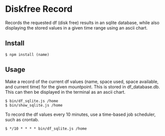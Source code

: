 # Diskfree Record

Records the requested df (disk free) results in an sqlite database, while also displaying the stored values in a given time range using an ascii chart.

## Install

```console
$ npm install (name)
```

## Usage

Make a record of the current df values (name, space used, space available, and current time) for the given mountpoint.
This is stored in df_database.db.
This can then be displayed in the terminal as an ascii chart.

```console
$ bin/df_sqlite.js /home
$ bin/show_sqlite.js /home
```

To record the df values every 10 minutes, use a time-based job scheduler, such as crontab.

```console
$ */10 * * * * bin/df_sqlite.js /home
```



